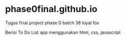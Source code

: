 # phase0final.github.io

Tugas final project phase 0 batch 38 loyal fox

Berisi To Do List app menggunakan html, css, javascript
